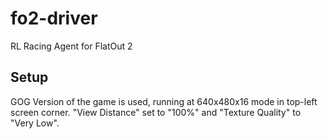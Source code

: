 # fo2-driver

RL Racing Agent for FlatOut 2

## Setup

GOG Version of the game is used, running at 640x480x16 mode in top-left screen corner. "View Distance" set to "100%" and "Texture Quality" to "Very Low".
